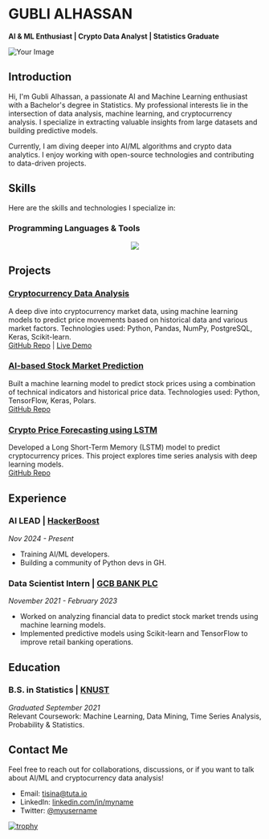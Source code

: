 # GUBLI ALHASSAN
**AI & ML Enthusiast | Crypto Data Analyst | Statistics Graduate**

![Your Image](https://avatars.githubusercontent.com/u/84263401?v=4)

## Introduction
Hi, I'm Gubli Alhassan, a passionate AI and Machine Learning enthusiast with a Bachelor's degree in Statistics. My professional interests lie in the intersection of data analysis, machine learning, and cryptocurrency analysis. I specialize in extracting valuable insights from large datasets and building predictive models. 

Currently, I am diving deeper into AI/ML algorithms and crypto data analytics. I enjoy working with open-source technologies and contributing to data-driven projects.

## Skills
Here are the skills and technologies I specialize in:

### **Programming Languages & Tools**

<p align="center">
  <a href="https://skillicons.dev">
    <img src="https://skillicons.dev/icons?i=python,r,pytorch,anaconda,bash,git,linux,md,sklearn,ubuntu,tensorflow,sqlite,postgres,keras,polars" />
  </a>
</p>

## Projects

### [Cryptocurrency Data Analysis](https://github.com/yourusername/crypto-data-analysis)
A deep dive into cryptocurrency market data, using machine learning models to predict price movements based on historical data and various market factors. Technologies used: Python, Pandas, NumPy, PostgreSQL, Keras, Scikit-learn.  
[GitHub Repo](https://github.com/yourusername/crypto-data-analysis) | [Live Demo](link_to_live_demo)

### [AI-based Stock Market Prediction](https://github.com/yourusername/ai-stock-market-prediction)
Built a machine learning model to predict stock prices using a combination of technical indicators and historical price data. Technologies used: Python, TensorFlow, Keras, Polars.  
[GitHub Repo](https://github.com/yourusername/ai-stock-market-prediction)

### [Crypto Price Forecasting using LSTM](https://github.com/yourusername/lstm-crypto-price-forecast)
Developed a Long Short-Term Memory (LSTM) model to predict cryptocurrency prices. This project explores time series analysis with deep learning models.  
[GitHub Repo](https://github.com/yourusername/lstm-crypto-price-forecast)

## Experience

### AI LEAD | [HackerBoost](https://www.hackerboost.org/)
*Nov 2024 - Present*  
- Training AI/ML developers.
- Building a community of Python devs in GH.

### Data Scientist Intern | [GCB BANK PLC](https://www.gcbbank.com.gh/)
*November 2021 - February 2023*  
- Worked on analyzing financial data to predict stock market trends using machine learning models.
- Implemented predictive models using Scikit-learn and TensorFlow to improve retail banking operations.

## Education

### B.S. in Statistics | [KNUST](https://www.knust.edu.gh/)
*Graduated September 2021*  
Relevant Coursework: Machine Learning, Data Mining, Time Series Analysis, Probability & Statistics.

## Contact Me
Feel free to reach out for collaborations, discussions, or if you want to talk about AI/ML and cryptocurrency data analysis!

- Email: [tisina@tuta.io](mailto:tisina@tuta.io)
- LinkedIn: [linkedin.com/in/myname](https://linkedin.com/in/myname)
- Twitter: [@myusername](https://twitter.com/myname)

[![trophy](https://github-profile-trophy.vercel.app/?gublit=ryo-ma)](https://github.com/ryo-ma/github-profile-trophy)

